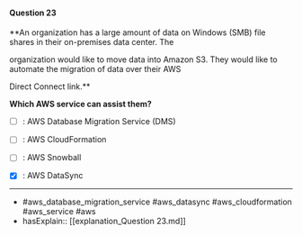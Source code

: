 #### Question  23

**An organization has a large amount of data on Windows (SMB) file shares in their on-premises data center. The

organization would like to move data into Amazon S3. They would like to automate the migration of data over their AWS

Direct Connect link.**

**Which AWS service can assist them?**

- [ ] :  AWS Database Migration Service (DMS)

- [ ] :  AWS CloudFormation

- [ ] :  AWS Snowball

- [x] :  AWS DataSync

----

- #aws_database_migration_service #aws_datasync #aws_cloudformation #aws_service #aws
- hasExplain:: [[explanation_Question  23.md]]

